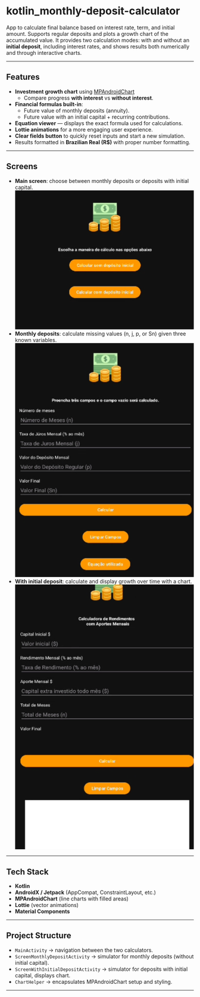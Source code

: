 # kotlin_monthly-deposit-calculator
App to calculate final balance based on interest rate, term, and initial amount. Supports regular deposits and plots a growth chart of the accumulated value.
It provides two calculation modes: with and without an **initial deposit**, including interest rates, and shows results both numerically and through interactive charts.


---

## Features

-  **Investment growth chart** using [MPAndroidChart](https://github.com/PhilJay/MPAndroidChart)
    - Compare progress **with interest** vs **without interest**.
-  **Financial formulas built-in**:
    - Future value of monthly deposits (annuity).
    - Future value with an initial capital + recurring contributions.
-  **Equation viewer** — displays the exact formula used for calculations.
-  **Lottie animations** for a more engaging user experience.
-  **Clear fields button** to quickly reset inputs and start a new simulation.
-  Results formatted in **Brazilian Real (R$)** with proper number formatting.

---

## Screens

- **Main screen**: choose between monthly deposits or deposits with initial capital.
![img.png](img.png)
- **Monthly deposits**: calculate missing values (n, j, p, or Sn) given three known variables.
![img_1.png](img_1.png)
- **With initial deposit**: calculate and display growth over time with a chart.
![img_2.png](img_2.png)

---

##  Tech Stack

- **Kotlin**
- **AndroidX / Jetpack** (AppCompat, ConstraintLayout, etc.)
- **MPAndroidChart** (line charts with filled areas)
- **Lottie** (vector animations)
- **Material Components**

---

##  Project Structure

- `MainActivity` → navigation between the two calculators.
- `ScreenMonthlyDepositActivity` → simulator for monthly deposits (without initial capital).
- `ScreenWithInitialDepositActivity` → simulator for deposits with initial capital, displays chart.
- `ChartHelper` → encapsulates MPAndroidChart setup and styling.

---
